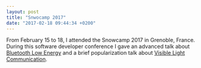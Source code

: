 ```yaml
---
layout: post
title: "Snwocamp 2017"
date: "2017-02-18 09:44:34 +0200"
---
```


From February 15 to 18, I attended the Snowcamp 2017 in Grenoble, France.
During this software developer conference I gave an advanced talk about [Bluetooth Low Energy](https://speakerdeck.com/alexisduque/bluetooth-low-energy-vous-saurez-tout)
 and a brief popularization talk about [Visible Light Communication](https://speakerdeck.com/alexisduque/visible-light-communications-pour-liot).

<script async class="speakerdeck-embed" data-id="393a8a209ef4402582aaf6b881bee98e" data-ratio="1.77777777777778" src="//speakerdeck.com/assets/embed.js"></script>

<script async class="speakerdeck-embed" data-id="1c7cd06aef354d90b112739b2f6b00d6" data-ratio="1.77777777777778" src="//speakerdeck.com/assets/embed.js"></script>